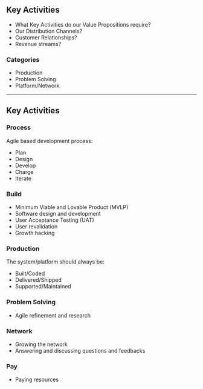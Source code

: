Key Activities
--------------

+ What Key Activities do our Value Propositions require?
+ Our Distribution Channels?
+ Customer Relationships?
+ Revenue streams?

### Categories

+ Production
+ Problem Solving
+ Platform/Network

*  *  *  *  *  *  *  *  *  *  *  *  *  *  *  *  *  *  *  *

Key Activities
--------------

### Process

Agile based development process:

+ Plan
+ Design
+ Develop
+ Charge
+ Iterate

### Build

+ Minimum Viable and Lovable Product (MVLP)
+ Software design and development
+ User Acceptance Testing (UAT)
+ User revalidation
+ Growth hacking

### Production

The system/platform should always be:

+ Built/Coded
+ Delivered/Shipped
+ Supported/Maintained

### Problem Solving

+ Agile refinement and research

### Network

+ Growing the network
+ Answering and discussing questions and feedbacks

### Pay

+ Paying resources

